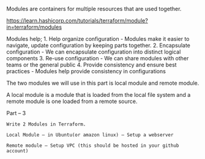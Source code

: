 Modules are containers for multiple resources that are used together. 

https://learn.hashicorp.com/tutorials/terraform/module?in=terraform/modules

Modules help;
    1. Help organize configuration - Modules make it easier to navigate, update configuration by keeping parts together.
    2. Encapsulate configuration - We can encapsulate configuration into distinct logical components 
    3. Re-use configuration - We can share modules with other teams or the general public 
    4. Provide consistency and ensure best practices - Modules help provide consistency in configurations 

The two modules we will use in this part is local module and remote module. 

A local module is a module that is loaded from the local file system and a remote module is one loaded from a remote source. 

Part – 3

    Write 2 Modules in Terraform.

    Local Module – in Ubuntu(or amazon linux) – Setup a webserver

    Remote module – Setup VPC (this should be hosted in your github account)